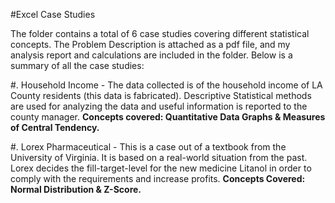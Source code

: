#Excel Case Studies

The folder contains a total of 6 case studies covering different statistical concepts. The Problem Description is attached as a pdf file, and my analysis report and calculations are included in the folder. Below is a summary of all the case studies:

#. Household Income - The data collected is of the household income of LA County residents (this data is fabricated). Descriptive Statistical methods are used for analyzing the data and useful information is reported to the county manager. **Concepts covered: Quantitative Data Graphs & Measures of Central Tendency.** 

#. Lorex Pharmaceutical - This is a case out of a textbook from the University of Virginia. It is based on a real-world situation from the past. Lorex decides the fill-target-level for the new medicine Litanol in order to comply with the requirements and increase profits. **Concepts Covered: Normal Distribution & Z-Score.**